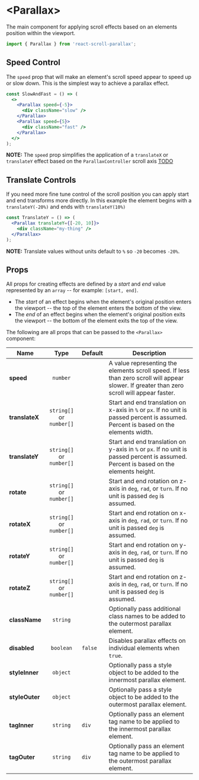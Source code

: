 # \<Parallax>

The main component for applying scroll effects based on an elements position within the viewport.

```jsx
import { Parallax } from 'react-scroll-parallax';
```

## Speed Control

The `speed` prop that will make an element's scroll speed appear to speed up or slow down. This is the simplest way to achieve a parallax effect.

```jsx
const SlowAndFast = () => (
  <>
    <Parallax speed={-5}>
      <div className="slow" />
    </Parallax>
    <Parallax speed={5}>
      <div className="fast" />
    </Parallax>
  </>
);
```

**NOTE:** The `speed` prop simplifies the application of a `translateX` or `translateY` effect based on the `ParallaxController` scroll axis [TODO](#link)

## Translate Controls

If you need more fine tune control of the scroll position you can apply start and end transforms more directly. In this example the element begins with a `translateY(-20%)` and ends with `translateY(10%)`

```jsx
const TranslateY = () => (
  <Parallax translateY={[-20, 10]}>
    <div className="my-thing" />
  </Parallax>
);
```

**NOTE:** Translate values without units default to `%` so `-20` becomes `-20%`.

## Props

All props for creating effects are defined by a _start_ and _end_ value represented by an `array` -- for example: `[start, end]`.

- The _start_ of an effect begins when the element's original position enters the viewport -- the top of the element enters the bottom of the view.
- The _end_ of an effect begins when the element's original position exits the viewport -- the bottom of the element exits the top of the view.

The following are all props that can be passed to the `<Parallax>` component:

| Name           |           Type           | Default | Description                                                                                                                                  |
| -------------- | :----------------------: | :------ | -------------------------------------------------------------------------------------------------------------------------------------------- |
| **speed**      |         `number`         |         | A value representing the elements scroll speed. If less than zero scroll will appear slower. If greater than zero scroll will appear faster. |
| **translateX** | `string[]` or `number[]` |         | Start and end translation on x-axis in `%` or `px`. If no unit is passed percent is assumed. Percent is based on the elements width.         |
| **translateY** | `string[]` or `number[]` |         | Start and end translation on y-axis in `%` or `px`. If no unit is passed percent is assumed. Percent is based on the elements height.        |
| **rotate**     | `string[]` or `number[]` |         | Start and end rotation on z-axis in `deg`, `rad`, or `turn`. If no unit is passed `deg` is assumed.                                          |
| **rotateX**    | `string[]` or `number[]` |         | Start and end rotation on x-axis in `deg`, `rad`, or `turn`. If no unit is passed `deg` is assumed.                                          |
| **rotateY**    | `string[]` or `number[]` |         | Start and end rotation on y-axis in `deg`, `rad`, or `turn`. If no unit is passed `deg` is assumed.                                          |
| **rotateZ**    | `string[]` or `number[]` |         | Start and end rotation on z-axis in `deg`, `rad`, or `turn`. If no unit is passed `deg` is assumed.                                          |
| **className**  |         `string`         |         | Optionally pass additional class names to be added to the outermost parallax element.                                                        |
| **disabled**   |        `boolean`         | `false` | Disables parallax effects on individual elements when `true`.                                                                                |
| **styleInner** |         `object`         |         | Optionally pass a style object to be added to the innermost parallax element.                                                                |
| **styleOuter** |         `object`         |         | Optionally pass a style object to be added to the outermost parallax element.                                                                |
| **tagInner**   |         `string`         | `div`   | Optionally pass an element tag name to be applied to the innermost parallax element.                                                         |
| **tagOuter**   |         `string`         | `div`   | Optionally pass an element tag name to be applied to the outermost parallax element.                                                         |
